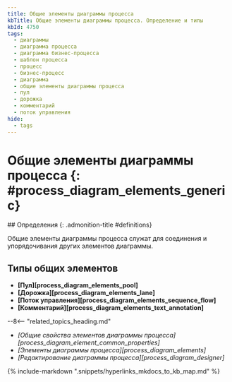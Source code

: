 ```yaml
---
title: Общие элементы диаграммы процесса
kbTitle: Общие элементы диаграммы процесса. Определение и типы
kbId: 4750
tags:
  - диаграммы
  - диаграмма процесса
  - диаграмма бизнес-процесса
  - шаблон процесса
  - процесс
  - бизнес-процесс
  - диаграмма
  - общие элементы диаграммы процесса
  - пул
  - дорожка
  - комментарий
  - поток управления
hide:
  - tags
---
```


# Общие элементы диаграммы процесса {: #process_diagram_elements_generic}

<div class="admonition question" markdown="block">
## Определения {: .admonition-title #definitions}

Общие элементы диаграммы процесса служат для соединения и упорядочивания других элементов диаграммы.

</div>

## Типы общих элементов

- **[Пул][process_diagram_elements_pool]**
- **[Дорожка][process_diagram_elements_lane]**
- **[Поток управления][process_diagram_elements_sequence_flow]**
- **[Комментарий][process_diagram_elements_text_annotation]**

<div class="relatedTopics" markdown="block">

--8<-- "related_topics_heading.md"

- _[Общие свойства элементов диаграммы процесса][process_diagram_element_common_properties]_
- _[Элементы диаграммы процесса][process_diagram_elements]_
- _[Редактирование диаграммы процесса][process_diagram_designer]_

</div>

{% include-markdown ".snippets/hyperlinks_mkdocs_to_kb_map.md" %}
